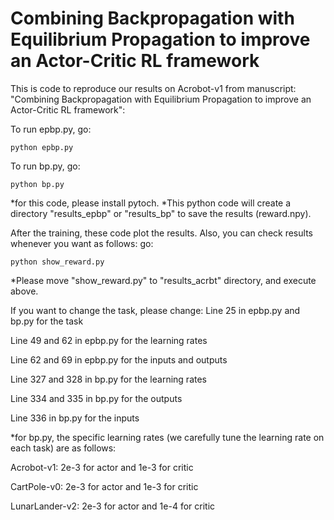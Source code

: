 # Combining Backpropagation with Equilibrium Propagation to improve an Actor-Critic RL framework 
This is code to reproduce our results on Acrobot-v1 from manuscript: "Combining Backpropagation with Equilibrium Propagation to improve an Actor-Critic RL framework":

To run epbp.py, go:

```
python epbp.py 
```

To run bp.py, go:

```
python bp.py 
```
*for this code, please install pytoch.
*This python code will create a directory "results_epbp" or "results_bp" to save the results (reward.npy).

After the training, these code plot the results. Also, you can check results whenever you want as follows:
go:

```
python show_reward.py 
```
*Please move "show_reward.py" to "results_acrbt" directory, and execute above.

If you want to change the task, please change:
Line 25 in epbp.py and bp.py for the task

Line 49 and 62 in epbp.py for the learning rates

Line 62 and 69 in epbp.py for the inputs and outputs

Line 327 and 328 in bp.py for the learning rates

Line 334 and 335 in bp.py for the outputs

Line 336 in bp.py for the inputs

*for bp.py, the specific learning rates (we carefully tune the learning rate on each task) are as follows:

Acrobot-v1: 2e-3 for actor and 1e-3 for critic

CartPole-v0: 2e-3 for actor and 1e-3 for critic

LunarLander-v2: 2e-3 for actor and 1e-4 for critic



